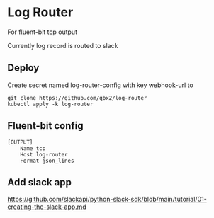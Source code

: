 # Log Router
For fluent-bit tcp output

Currently log record is routed to slack

## Deploy
Create secret named log-router-config with key webhook-url to <your webhook url>

```
git clone https://github.com/qbx2/log-router
kubectl apply -k log-router
```

## Fluent-bit config
```
[OUTPUT]
    Name tcp
    Host log-router
    Format json_lines
```

## Add slack app
https://github.com/slackapi/python-slack-sdk/blob/main/tutorial/01-creating-the-slack-app.md
